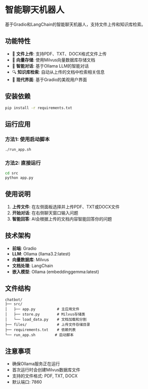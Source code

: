 # 智能聊天机器人

基于Gradio和LangChain的智能聊天机器人，支持文件上传和知识库检索。

## 功能特性

- 📁 **文件上传**: 支持PDF、TXT、DOCX格式文件上传
- 🧠 **向量存储**: 使用Milvus向量数据库存储文档
- 💬 **智能对话**: 基于Ollama LLM的智能对话
- 🔍 **知识库检索**: 自动从上传的文档中检索相关信息
- 🎨 **现代界面**: 基于Gradio的美观用户界面

## 安装依赖

```bash
pip install -r requirements.txt
```

## 运行应用

### 方法1: 使用启动脚本
```bash
./run_app.sh
```

### 方法2: 直接运行
```bash
cd src
python app.py
```

## 使用说明

1. **上传文件**: 在左侧面板选择并上传PDF、TXT或DOCX文件
2. **开始对话**: 在右侧聊天窗口输入问题
3. **智能回答**: AI会根据上传的文档内容智能回答你的问题

## 技术架构

- **前端**: Gradio
- **LLM**: Ollama (llama3.2:latest)
- **向量数据库**: Milvus
- **文档处理**: LangChain
- **嵌入模型**: Ollama (embeddinggemma:latest)

## 文件结构

```
chatbot/
├── src/
│   ├── app.py          # 主应用文件
│   ├── store.py        # Milvus存储类
│   └── load_data.py    # 文档加载和分割
├── files/              # 上传文件存储目录
├── requirements.txt    # 依赖列表
└── run_app.sh         # 启动脚本
```

## 注意事项

- 确保Ollama服务正在运行
- 首次运行时会创建Milvus数据库文件
- 支持的文件格式: PDF, TXT, DOCX
- 默认端口: 7860
